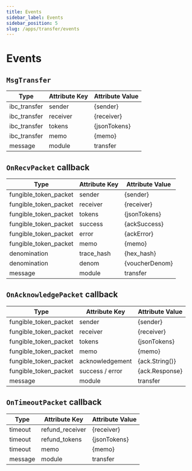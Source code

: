 ```yaml
---
title: Events
sidebar_label: Events
sidebar_position: 5
slug: /apps/transfer/events
---
```


# Events

## `MsgTransfer`

| Type         | Attribute Key | Attribute Value |
|--------------|---------------|-----------------|
| ibc_transfer | sender        | \{sender\}      |
| ibc_transfer | receiver      | \{receiver\}    |
| ibc_transfer | tokens        | \{jsonTokens\}  |
| ibc_transfer | memo          | \{memo\}        |
| message      | module        | transfer        |

## `OnRecvPacket` callback

| Type                  | Attribute Key | Attribute Value  |
|-----------------------|---------------|------------------|
| fungible_token_packet | sender        | \{sender\}       | 
| fungible_token_packet | receiver      | \{receiver\}     | 
| fungible_token_packet | tokens        | \{jsonTokens\}   |
| fungible_token_packet | success       | \{ackSuccess\}   |
| fungible_token_packet | error         | \{ackError\}     |
| fungible_token_packet | memo          | \{memo\}         | 
| denomination          | trace_hash    | \{hex_hash\}     |
| denomination          | denom         | \{voucherDenom\} |
| message               | module        | transfer         |

## `OnAcknowledgePacket` callback

| Type                  | Attribute Key   | Attribute Value  |
|-----------------------|-----------------|------------------|
| fungible_token_packet | sender          | \{sender\}       |
| fungible_token_packet | receiver        | \{receiver\}     |
| fungible_token_packet | tokens          | \{jsonTokens\}   |
| fungible_token_packet | memo            | \{memo\}         |
| fungible_token_packet | acknowledgement | \{ack.String()\} |
| fungible_token_packet | success / error | \{ack.Response\} |
| message               | module          | transfer         |

## `OnTimeoutPacket` callback

| Type    | Attribute Key   | Attribute Value |
|---------|-----------------|-----------------|
| timeout | refund_receiver | \{receiver\}    |
| timeout | refund_tokens   | \{jsonTokens\}  |
| timeout | memo            | \{memo\}        |
| message | module          | transfer        |
